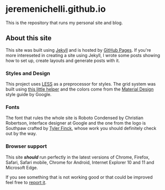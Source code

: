 # jeremenichelli.github.io

This is the repository that runs my personal site and blog.


## About this site

This site was built using <a href="https://www.jekyllrb.com">Jekyll</a> and is hosted by <a href="https://pages.github.com" target="_blank">GitHub Pages</a>. If you're more intereseted in creating a site using Jekyll, I wrote some posts showing how to set up, create layouts and generate posts with it.


### Styles and Design

This project uses <a href="https://www.lesscss.org" target="_blank">LESS</a> as a preprocessor for styles. The grid system was built using <a href="https://jeremenichelli.github.io/gridbuilder">this little helper</a> and the colors come from the <a href="https://www.google.com/design/spec/style/color.htm" target="_blank">Material Design</a> style guide by Google.


### Fonts

The font that rules the whole site is Roboto Condensed by Christian Robertson, interface designer at Google and the one from the logo is Southpaw crafted by <a href="https://www.tylerfinck.com/" target="_blank">Tyler Finck</a>, whose work you should definitely check out by the way.</p>


### Browser support

This site _**should**_ run perfectly in the latest versions of Chrome, Firefox, Safari, Safari mobile, Chrome for Android, Internet Explorer 10 and 11 and Microsoft Edge.

If you see something that is not working good or that could be improved feel free to <a href="https://github.com/jeremenichelli/jeremenichelli.github.io/issues" target="_blank">report it</a>.
